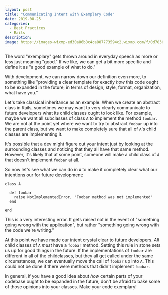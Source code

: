 ```yaml
---
layout: post
title: "Communicating Intent with Exemplary Code"
date: 2019-08-25
categories:
  - Best Practices
  - Rails
description:
image: https://images-wixmp-ed30a86b8c4ca887773594c2.wixmp.com/f/0d783665-8f74-4670-88e5-b0f7a57554a3/ddeu2xb-48bc241f-9176-493a-abbb-97a562134ba4.jpg?token=eyJ0eXAiOiJKV1QiLCJhbGciOiJIUzI1NiJ9.eyJzdWIiOiJ1cm46YXBwOjdlMGQxODg5ODIyNjQzNzNhNWYwZDQxNWVhMGQyNmUwIiwiaXNzIjoidXJuOmFwcDo3ZTBkMTg4OTgyMjY0MzczYTVmMGQ0MTVlYTBkMjZlMCIsIm9iaiI6W1t7InBhdGgiOiJcL2ZcLzBkNzgzNjY1LThmNzQtNDY3MC04OGU1LWIwZjdhNTc1NTRhM1wvZGRldTJ4Yi00OGJjMjQxZi05MTc2LTQ5M2EtYWJiYi05N2E1NjIxMzRiYTQuanBnIn1dXSwiYXVkIjpbInVybjpzZXJ2aWNlOmZpbGUuZG93bmxvYWQiXX0.bF0FocltXQGpzBp1xcnX4Fmn1zTclRprzUTe0Qqb_tU
---
```

The word "exemplary" gets thrown around in everyday speech as more or less just meaning "good." If we like, we can get
a bit more specific and define it as "a good example of what to do."

With development, we can narrow down our definition even more, to something like "providing a clear template for
exactly _how_ this code ought to be expanded in the future, in terms of design, style, format, organization, what have you."

Let's take classical inheritance as an example. When we create an abstract class in Rails, sometimes we may want to very
clearly communicate to future developers what its child classes ought to look like. For example, maybe we want all subclasses
of class `A` to implement the method `foobar`. We are not at the point yet where we want to try to abstract `foobar` up into the parent class, but we want to make completely sure that all of `A`'s child classes are implementing it.

It's possible that a dev might figure out your intent just by looking at the surrounding classes and noticing that they all have that same method. However, it's likely that at some point, someone will make a child class of `A` that doesn't implement `foobar` at all.

So now let's see what we can do in `A` to make it completely clear what our intentions our for future development:

```
class A

  def foobar
    raise NotImplementedError, "Foobar method was not implemented"
  end

end
```

This is a very interesting error. It gets raised not in the event of "something going wrong with the application", but rather
"something going wrong with the code we're writing."

At this point we have made our intent crystal clear to future developers. _All_ child classes of `A` _must_ have a `foobar` method. Setting this rule in stone sets us up for good things in the future. If the implementations of `foobar` are different in all of the childclasses, but they all get called under the same circumstances, we can eventually move the call of `foobar` up into `A`. This could not be done if there were methods that didn't implement `foobar`.

In general, if you have a good idea about _how_ certain parts of your codebase ought to be expanded in the future, don't be afraid to bake some of those opinions into your classes. Make your code exemplary!
